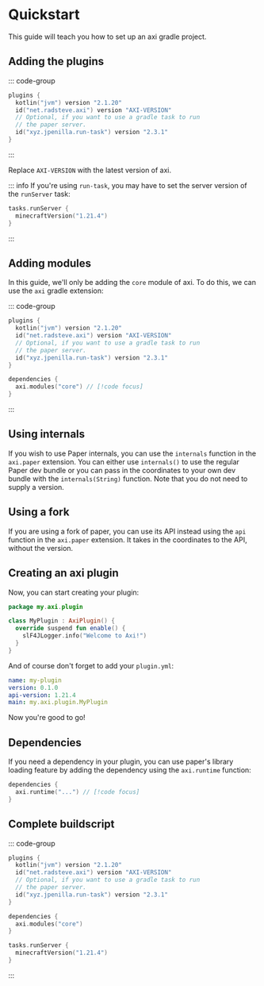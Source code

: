 # Quickstart

This guide will teach you how to set up an axi gradle project.

## Adding the plugins

::: code-group
```kts [build.gradle.kts]
plugins {
  kotlin("jvm") version "2.1.20"
  id("net.radsteve.axi") version "AXI-VERSION"
  // Optional, if you want to use a gradle task to run
  // the paper server.
  id("xyz.jpenilla.run-task") version "2.3.1"
}
```
:::

Replace `AXI-VERSION` with the latest version of axi.

::: info
If you're using `run-task`, you may have to set the server
version of the `runServer` task:

```kt
tasks.runServer {
  minecraftVersion("1.21.4")
}
```
:::

## Adding modules

In this guide, we'll only be adding the `core` module of axi.
To do this, we can use the `axi` gradle extension:

::: code-group
```kts [build.gradle.kts]
plugins {
  kotlin("jvm") version "2.1.20"
  id("net.radsteve.axi") version "AXI-VERSION"
  // Optional, if you want to use a gradle task to run
  // the paper server.
  id("xyz.jpenilla.run-task") version "2.3.1"
}

dependencies {
  axi.modules("core") // [!code focus]
}
```
:::

## Using internals

If you wish to use Paper internals, you can use the `internals`
function in the `axi.paper` extension. You can either use
`internals()` to use the regular Paper dev bundle or you can
pass in the coordinates to your own dev bundle with the
`internals(String)` function. Note that you do not need to
supply a version.

## Using a fork

If you are using a fork of paper, you can use its API instead
using the `api` function in the `axi.paper` extension. It
takes in the coordinates to the API, without the version.

## Creating an axi plugin

Now, you can start creating your plugin:

```kotlin
package my.axi.plugin

class MyPlugin : AxiPlugin() {
  override suspend fun enable() {
    slF4JLogger.info("Welcome to Axi!")
  }
}
```

And of course don't forget to add your `plugin.yml`:

```yml
name: my-plugin
version: 0.1.0
api-version: 1.21.4
main: my.axi.plugin.MyPlugin
```

Now you're good to go!

## Dependencies

If you need a dependency in your plugin, you can use paper's
library loading feature by adding the dependency using the
`axi.runtime` function:

```kts
dependencies {
  axi.runtime("...") // [!code focus]
}
```

## Complete buildscript

::: code-group
```kts [build.gradle.kts]
plugins {
  kotlin("jvm") version "2.1.20"
  id("net.radsteve.axi") version "AXI-VERSION"
  // Optional, if you want to use a gradle task to run
  // the paper server.
  id("xyz.jpenilla.run-task") version "2.3.1"
}

dependencies {
  axi.modules("core")
}

tasks.runServer {
  minecraftVersion("1.21.4")
}
```
:::
